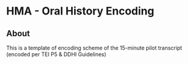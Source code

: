 # HMA - Oral History Encoding

## About
This is a template of encoding scheme of the 15-minute pilot transcript (encoded per TEI P5 & DDHI Guidelines)
